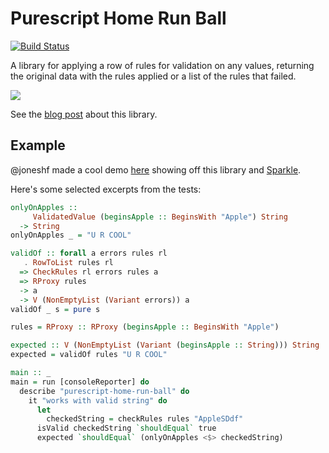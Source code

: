 # Purescript Home Run Ball

[![Build Status](https://travis-ci.org/justinwoo/purescript-home-run-ball.svg)](https://travis-ci.org/justinwoo/purescript-home-run-ball)

A library for applying a row of rules for validation on any values, returning the original data with the rules applied or a list of the rules that failed.

![](http://i.imgur.com/VOYNDVW.png)

See the [blog post](https://qiita.com/kimagure/items/eeb40541fc56b8dba2cc) about this library.

## Example

@joneshf made a cool demo [here](https://github.com/joneshf/purescript-home-run-ball-demo) showing off this library and [Sparkle](https://github.com/sharkdp/purescript-sparkle).

Here's some selected excerpts from the tests:

```hs
onlyOnApples ::
     ValidatedValue (beginsApple :: BeginsWith "Apple") String
  -> String
onlyOnApples _ = "U R COOL"

validOf :: forall a errors rules rl
   . RowToList rules rl
  => CheckRules rl errors rules a
  => RProxy rules
  -> a
  -> V (NonEmptyList (Variant errors)) a
validOf _ s = pure s

rules = RProxy :: RProxy (beginsApple :: BeginsWith "Apple")

expected :: V (NonEmptyList (Variant (beginsApple :: String))) String
expected = validOf rules "U R COOL"

main :: _
main = run [consoleReporter] do
  describe "purescript-home-run-ball" do
    it "works with valid string" do
      let
        checkedString = checkRules rules "AppleSDdf"
      isValid checkedString `shouldEqual` true
      expected `shouldEqual` (onlyOnApples <$> checkedString)
```
